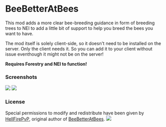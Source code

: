 # BeeBetterAtBees

This mod adds a more clear bee-breeding guidance in form of breeding trees to NEI to add a little bit of support to help you breed the bees you want to have.

The mod itself is solely client-side, so it doesn't need to be installed on the server. Only the client needs it. So you can add it to your client without issue eventhough it might not be on the server!

**Requires Forestry and NEI to function!**

### Screenshots
![](https://i.imgur.com/MjQKeyk.png)
![](https://i.imgur.com/xvgN6Pa.png)

### License

Special permissions to modify and redistribute have been given by [HellFirePvP](https://legacy.curseforge.com/members/HellFirePvP), original author of [BeeBetterAtBees](https://www.curseforge.com/minecraft/mc-mods/beebetteratbees).
[![](https://user-images.githubusercontent.com/2970688/246203906-2f4578ee-cfe7-42d7-bac0-5b92887fb3cd.png)](/LICENSE.png)
